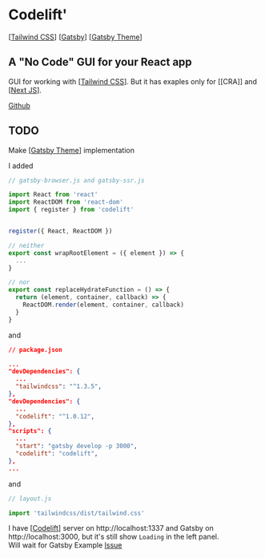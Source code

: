 # Codelift'

[[Tailwind CSS]] [[Gatsby]] [[Gatsby Theme]]

## A "No Code" GUI for your React app

GUI for working with [[Tailwind CSS]].
But it has exaples only for [[CRA]] and [[Next JS]].

[Github](https://github.com/ericclemmons/codelift)

## TODO

Make [[Gatsby Theme]] implementation

I added

```js
// gatsby-browser.js and gatsby-ssr.js

import React from 'react'
import ReactDOM from 'react-dom'
import { register } from 'codelift'


register({ React, ReactDOM })

// neither
export const wrapRootElement = ({ element }) => {
  ...
}

// nor
export const replaceHydrateFunction = () => {
  return (element, container, callback) => {
    ReactDOM.render(element, container, callback)
  }
}

```

and

```json
// package.json

...
"devDependencies": {
  ...
  "tailwindcss": "^1.3.5",
},
"devDependencies": {
  ...
  "codelift": "^1.0.12",
},
"scripts": {
  ...
  "start": "gatsby develop -p 3000",
  "codelift": "codelift",
},
...

```

and

```js
// layout.js

import 'tailwindcss/dist/tailwind.css'
```

I have [[Codelift]] server on http://localhost:1337 and Gatsby on http://localhost:3000, but it's still show `Loading` in the left panel.  
Will wait for Gatsby Example [Issue](https://github.com/ericclemmons/codelift/issues/62)

[//begin]: # "Autogenerated link references for markdown compatibility"
[Tailwind CSS]: tailwind-css "Tailwind CSS"
[Gatsby]: gatsby "Gatsby"
[Gatsby Theme]: gatsby-theme "Gatsby Theme"
[Next JS]: next-js "Next JS"
[Codelift]: codelift "Codelift'"
[//end]: # "Autogenerated link references"